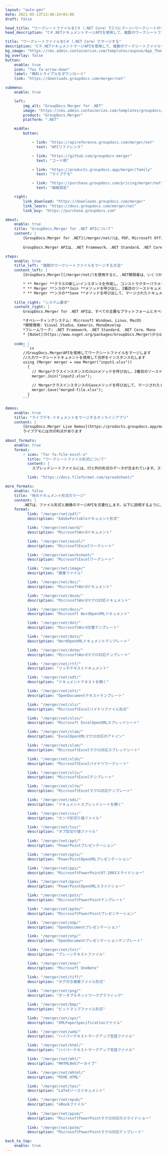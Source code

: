 ```yaml
---
layout: "auto-gen"
date: 2021-05-13T13:40:24+03:00
draft: false

head_title: "ワークシートファイルをC＃（.NET Core）で1つにマージ–ワークシートのマージ"
head_description: "C＃.NETドキュメントマージAPIを使用して、複数のワークシートファイルを1つのファイルにマージします。特定のページまたはページ範囲をさまざまなドキュメントから単一のドキュメントにマージします."

title: "ワークシートファイルをC＃（.NET Core）でマージする"
description: "C＃.NETドキュメントマージAPIを使用して、複数のワークシートファイルを1つのファイルにマージします。選択したページまたはページ範囲をさまざまなソースドキュメントから単一の結果ドキュメントにマージします."
bg_image: "https://cms.admin.containerize.com/templates/aspose/App_Themes/V3/images/bg/header1.png"
bg_overlay: false
button:
    enable: true
    icon: "fas fa-arrow-down"
    label: "無料トライアルをダウンロード"
    link: "https://downloads.groupdocs.com/merger/net"

submenu:
    enable: true

    left:
        img_alt: "GroupDocs.Merger for .NET"
        image: "https://cms.admin.containerize.com/templates/groupdocs/images/product-logos/90x90-noborder/groupdocs-merger-net.png"
        product: "GroupDocs.Merger"
        platform: ".NET"

    middle:
        button:

            - link: "https://apireference.groupdocs.com/merger/net"
              text: "APIリファレンス"

            - link: "https://github.com/groupdocs-merger"
              text: "コード例"

            - link: "https://products.groupdocs.app/merger/family"
              text: "ライブデモ"

            - link: "https://purchase.groupdocs.com/pricing/merger/net"
              text: "価格設定"

    right:
        link_download: "https://downloads.groupdocs.com/merger"
        link_learn: "https://docs.groupdocs.com/merger/net"
        link_buy: "https://purchase.groupdocs.com"

about:
    enable: true
    title: "GroupDocs.Merger for .NET APIについて"
    content: |
        [GroupDocs.Merger for .NET](/merger/net/)は、PDF、Microsoft Office（Word、Excel、PowerPoint、OneNote）、OpenDocument、HTML、 .NETアプリケーション内の画像およびその他の多く。コードを数行追加するだけで、移動、削除、回転、スワップ、抽出、ドキュメント内のページの向きの変更など、いくつかのドキュメント操作を実行できます。ドキュメントマージAPIは、ドキュメントページを画像としてプレビューして、ページのドキュメント構造、フォーマット、コンテンツを分析することもサポートしています。
        
        GroupDocs.Merger APIは、.NET Framework、.NET Standard、.NET Core、Mono、Xamarinを含むすべての主要なオペレーティングシステムとプラットフォームで十分にサポートされています。

steps:
    enable: true
    title_left: "複数のワークシートファイルをマージする方法"
    content_left: |
        [GroupDocs.Merger](/merger/net/)を使用すると、.NET開発者は、いくつかの簡単な手順を実装することで、アプリケーション内で2つ以上のワークシートファイルを簡単にマージできます。

        * ** Merger **クラスの新しいインスタンスを作成し、コンストラクターパラメーターとしてソースドキュメントパスを渡します。
        * ** Merger **ンスの**Join **メソッドを呼び出し、2番目のソースドキュメントパスを渡します。
        * ** Merger **ンスの**Save **メソッドを呼び出して、マージされたドキュメントを保存します。
        
    title_right: "システム要求"
    content_right: |
        GroupDocs.Merger for .NET APIは、すべての主要なプラットフォームとオペレーティングシステムでサポートされています。以下のコードを実行する前に、システムに次の前提条件がインストールされていることを確認してください。

        *オペレーティングシステム: Microsoft Windows、Linux、MacOS
        *開発環境: Visual Studio、Xamarin、MonoDevelop
        *フレームワーク: .NET Framework、.NET Standard、.NET Core、Mono
        * [NuGet](https://www.nuget.org/packages/GroupDocs.Merger)からGroupDocs.Mergerfor.NETの最新バージョンをダウンロードします
        
    code: |
        ```cs
        //GroupDocs.MergerAPIを使用してワークシートファイルをマージします
        //入力ワークシートドキュメントを使用して合併をインスタンス化します
        using (Merger merger = new Merger("input1.xlsx"))
          {
            // MergerクラスインスタンスのJoinメソッドを呼び出し、2番目のソースドキュメントパスを渡します
            merger.Join("input2.xlsx");
            
            // MergerクラスインスタンスのSaveメソッドを呼び出して、マージされたドキュメントを保存します
            merger.Save("merged-file.xlsx");
          }
        ```

demos:
    enable: true
    title: "ライブデモ-ドキュメントをマージするオンラインアプリ"
    content: |
        [GroupDocs.Merger Live Demos](https://products.groupdocs.app/merger/xlsx)Webサイトにアクセスして、現在複数のワークシートファイルをマージします。  
        ライブデモには次の利点があります
        
about_formats:
    enable: true
    format:
        - icon: "far fa-file-excel-o"
          title: "ワークシートファイル形式について"
          content: |
            スプレッドシートファイルには、行と列の形式のデータが含まれています。スプレッドシートファイルは、いくつかの異なるファイル形式で保存でき、それぞれが一意の表現のために異なるファイル拡張子を持っています。データは、テキスト文字列、数値、日付、通貨などのプレーンな形式で、または参照されるセルの値が変更されたときにセルの値を変更する数式として、セルに格納されます。一般的なスプレッドシートのファイル拡張子とそのファイル形式には、XLSX（Microsoft Excel Open XMLスプレッドシート）、ODS（OpenDocumentスプレッドシート）、XLS（Microsoft Excelバイナリファイル形式）が含まれます。

          link: "https://docs.fileformat.com/spreadsheet/"

more_formats:
    enable: false
    title: "他のドキュメント形式のマージ"
    content: |
        .NETは、ファイル形式と画像のマージAPIを文書化します。以下に説明するように、いくつかの一般的なファイル形式をマージします。
    format: 
          link: "/merger/net/pdf/"
          description: "AdobePortableドキュメント形式"

          link: "/merger/net/word/"
          description: "MicrosoftWordドキュメント"

          link: "/merger/net/excel/"
          description: "MicrosoftExcelワークシート"

          link: "/merger/net/worksheet/"
          description: "MicrosoftExcelワークシート"

          link: "/merger/net/image/"
          description: "画像ファイル"

          link: "/merger/net/doc/"
          description: "MicrosoftWordドキュメント"

          link: "/merger/net/docm/"
          description: "MicrosoftWordマクロ対応ドキュメント"

          link: "/merger/net/docx/"
          description: "Microsoft WordOpenXMLドキュメント"

          link: "/merger/net/dot/"
          description: "MicrosoftWord文書テンプレート"

          link: "/merger/net/dotx/"
          description: "WordOpenXMLドキュメントテンプレート"

          link: "/merger/net/dotm/"
          description: "MicrosoftWordマクロ対応テンプレート"

          link: "/merger/net/rtf/"
          description: "リッチテキストドキュメント"

          link: "/merger/net/odt/"
          description: "ドキュメントテキストを開く"

          link: "/merger/net/ott/"
          description: "OpenDocumentテキストテンプレート"

          link: "/merger/net/xls/"
          description: "MicrosoftExcelバイナリファイル形式"

          link: "/merger/net/xlsx/"
          description: "Microsoft ExcelOpenXMLスプレッドシート"

          link: "/merger/net/xlam/"
          description: "ExcelOpenXMLマクロ対応のアドイン"

          link: "/merger/net/xlsm/"
          description: "MicrosoftExcelマクロ対応スプレッドシート"

          link: "/merger/net/xlsb/"
          description: "MicrosoftExcelバイナリワークシート"

          link: "/merger/net/xltx/"
          description: "MicrosoftExcelテンプレート"

          link: "/merger/net/xltm/"
          description: "MicrosoftExcelマクロ対応テンプレート"

          link: "/merger/net/ods/"
          description: "ドキュメントスプレッドシートを開く"

          link: "/merger/net/csv/"
          description: "カンマ区切り値ファイル"

          link: "/merger/net/tsv/"
          description: "タブ区切り値ファイル"
        
          link: "/merger/net/ppt/"
          description: "PowerPointプレゼンテーション"

          link: "/merger/net/pptx/"
          description: "PowerPointOpenXMLプレゼンテーション"

          link: "/merger/net/pps/"
          description: "MicrosoftPowerPoint97-2003スライドショー"

          link: "/merger/net/ppsx/"
          description: "PowerPointOpenXMLスライドショー"

          link: "/merger/net/potx/"
          description: "MicrosoftPowerPointテンプレート"

          link: "/merger/net/pptm/"
          description: "MicrosoftPowerPointプレゼンテーション"

          link: "/merger/net/odp/"
          description: "OpenDocumentプレゼンテーション"

          link: "/merger/net/otp/"
          description: "OpenDocumentプレゼンテーションテンプレート"

          link: "/merger/net/txt/"
          description: "プレーンテキストファイル"

          link: "/merger/net/one/"
          description: "Microsoft OneNote"

          link: "/merger/net/tiff/"
          description: "タグ付き画像ファイル形式"
        
          link: "/merger/net/png/"
          description: "ポータブルネットワークグラフィック"

          link: "/merger/net/bmp/"
          description: "ビットマップファイル形式"

          link: "/merger/net/xps/"
          description: "XMLPaperSpecificationファイル"

          link: "/merger/net/web/"
          description: "ハイパーテキストマークアップ言語ファイル"

          link: "/merger/net/html/"
          description: "ハイパーテキストマークアップ言語ファイル"

          link: "/merger/net/mht/"
          description: "MHTMLWebアーカイブ"

          link: "/merger/net/mhtml/"
          description: "MIME HTML"

          link: "/merger/net/tex/"
          description: "LaTeXソースドキュメント"

          link: "/merger/net/epub/"
          description: "eBookファイル"
          
          link: "/merger/net/ppsm/"
          description: "MicrosoftPowerPointマクロ対応のスライドショー"
        
          link: "/merger/net/potm/"
          description: "MicrosoftPowerPointマクロ対応テンプレート"

back_to_top:
    enable: true
---
```

